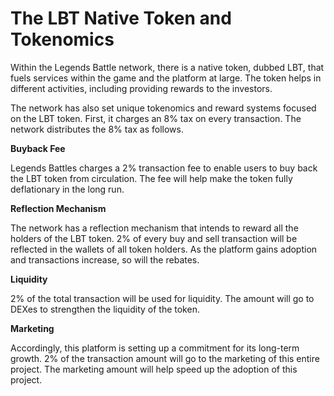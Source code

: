 # The LBT Native Token and Tokenomics

Within the Legends Battle network, there is a native token, dubbed LBT, that fuels services within the game and the platform at large. The token helps in different activities, including providing rewards to the investors.

The network has also set unique tokenomics and reward systems focused on the LBT token. First, it charges an 8% tax on every transaction. The network distributes the 8% tax as follows.

**Buyback Fee**

Legends Battles charges a 2% transaction fee to enable users to buy back the LBT token from circulation. The fee will help make the token fully deflationary in the long run.

**Reflection Mechanism**

The network has a reflection mechanism that intends to reward all the holders of the LBT token. 2% of every buy and sell transaction will be reflected in the wallets of all token holders. As the platform gains adoption and transactions increase, so will the rebates.

**Liquidity**

2% of the total transaction will be used for liquidity. The amount will go to DEXes to strengthen the liquidity of the token.

**Marketing**

Accordingly, this platform is setting up a commitment for its long-term growth. 2% of the transaction amount will go to the marketing of this entire project. The marketing amount will help speed up the adoption of this project.



